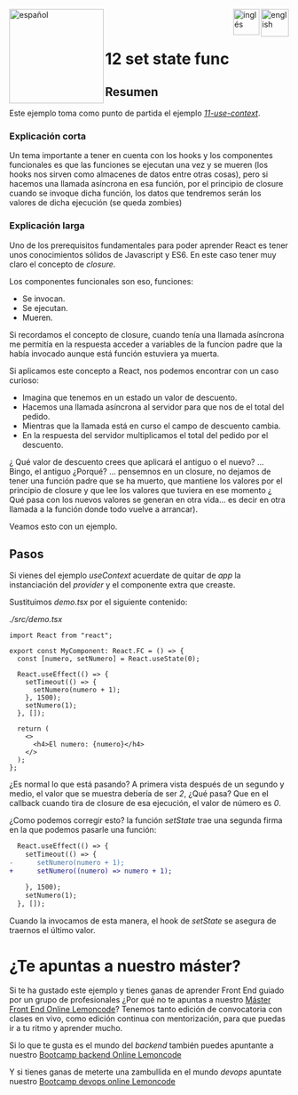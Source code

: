 [<img align="left" src="https://images.squarespace-cdn.com/content/v1/56cdb491a3360cdd18de5e16/1536155167931-3JJ7O74IM4QP88L0RQS9/3_200.png" alt="español" width="170"/>](https://lemoncode.net/) 


[<img align="right" src="https://upload.wikimedia.org/wikipedia/commons/thumb/7/7c/Spain_flag_icon.svg/1200px-Spain_flag_icon.svg.png" alt="english" width="50"/>](https://github.com/Lemoncode/react-hooks-by-example/blob/master/12-set-state-func/Readme_es.md)
[<img align="right" src="https://assets.stickpng.com/images/580b585b2edbce24c47b2836.png" alt="inglés" width="47"/>](https://github.com/Lemoncode/react-hooks-by-example/blob/master/12-set-state-func/Readme.md)
  
<br>
<br>

# 12 set state func

## Resumen

Este ejemplo toma como punto de partida el ejemplo [_11-use-context_](https://github.com/Lemoncode/react-hooks-by-example/blob/master/11-use-context/Readme_es.md).

### Explicación corta

Un tema importante a tener en cuenta con los hooks y los componentes funcionales
es que las funciones se ejecutan una vez y se mueren (los hooks nos sirven como almacenes de datos entre otras cosas),
pero si hacemos una llamada asíncrona en esa función, por el principio de closure cuando se invoque dicha función, los
datos que tendremos serán los valores de dicha ejecución (se queda zombies)

### Explicación larga

Uno de los prerequisitos fundamentales para poder aprender React es tener
unos conocimientos sólidos de Javascript y ES6. En este caso tener muy
claro el concepto de _closure_.

Los componentes funcionales son eso, funciones:

- Se invocan.
- Se ejecutan.
- Mueren.

Si recordamos el concepto de closure, cuando tenía una llamada asíncrona
me permitía en la respuesta acceder a variables de la funcíon padre que la
había invocado aunque está función estuviera ya muerta.

Si aplicamos este concepto a React, nos podemos encontrar con un caso curioso:

- Imagina que tenemos en un estado un valor de descuento.
- Hacemos una llamada asíncrona al servidor para que nos de el total del pedido.
- Mientras que la llamada está en curso el campo de descuento cambia.
- En la respuesta del servidor multiplicamos el total del pedido por el descuento.

¿ Qué valor de descuento crees que aplicará el antiguo o el nuevo? ... Bingo, el
antiguo ¿Porqué? ... pensemnos en un closure, no dejamos de tener una función padre
que se ha muerto, que mantiene los valores por el principio de closure y que lee
los valores que tuviera en ese momento ¿ Qué pasa con los nuevos valores se generan
en otra vida... es decir en otra llamada a la función donde todo vuelve a arrancar).

Veamos esto con un ejemplo.

## Pasos

Si vienes del ejemplo _useContext_ acuerdate de quitar de _app_ la instanciación del _provider_ y
el componente extra que creaste.

Sustituimos _demo.tsx_ por el siguiente contenido:

_./src/demo.tsx_

```tsx
import React from "react";

export const MyComponent: React.FC = () => {
  const [numero, setNumero] = React.useState(0);

  React.useEffect(() => {
    setTimeout(() => {
      setNumero(numero + 1);
    }, 1500);
    setNumero(1);
  }, []);

  return (
    <>
      <h4>El numero: {numero}</h4>
    </>
  );
};
```

¿Es normal lo que está pasando? A primera vista después de un segundo y medio, el valor que se muestra
debería de ser _2_, ¿Qué pasa? Que en el callback cuando tira de closure de esa ejecución, el valor
de número es _0_.

¿Como podemos corregir esto? la función _setState_ trae una segunda firma en la que podemos pasarle
una función:

```diff
  React.useEffect(() => {
    setTimeout(() => {
-      setNumero(numero + 1);
+      setNumero((numero) => numero + 1);

    }, 1500);
    setNumero(1);
  }, []);
```

Cuando la invocamos de esta manera, el hook de _setState_ se asegura de traernos el último valor.

# ¿Te apuntas a nuestro máster?

Si te ha gustado este ejemplo y tienes ganas de aprender Front End
guiado por un grupo de profesionales ¿Por qué no te apuntas a
nuestro [Máster Front End Online Lemoncode](https://lemoncode.net/master-frontend#inicio-banner)? Tenemos tanto edición de convocatoria
con clases en vivo, como edición continua con mentorización, para
que puedas ir a tu ritmo y aprender mucho.

Si lo que te gusta es el mundo del _backend_ también puedes apuntante a nuestro [Bootcamp backend Online Lemoncode](https://lemoncode.net/bootcamp-backend#bootcamp-backend/inicio)

Y si tienes ganas de meterte una zambullida en el mundo _devops_
apuntate nuestro [Bootcamp devops online Lemoncode](https://lemoncode.net/bootcamp-devops#bootcamp-devops/inicio)
